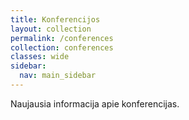 ```yaml
---
title: Konferencijos
layout: collection
permalink: /conferences
collection: conferences
classes: wide
sidebar:
  nav: main_sidebar
---
```


Naujausia informacija apie konferencijas.